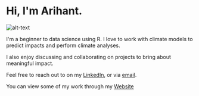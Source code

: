 # Hi, I'm Arihant.

![alt-text](https://github.com/arihantchoudhary/hi/blob/master/Github%20(1).png)

I'm a beginner to data science using R. I love to work with climate models to predict impacts and perform climate analyses.

I also enjoy discussing and collaborating on projects to bring about meaningful impact.

Feel free to reach out to on my [LinkedIn](https://www.linkedin.com/in/arihant-choudhary-308a4716b/), or via [email](mailto:arihantchoudhary23@gmail.com).

You can view some of my work through my [Website](www.arihantchoudhary.com)
